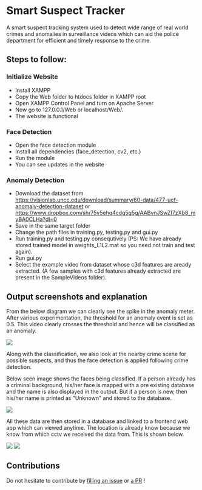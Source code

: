 # Smart Suspect Tracker

A smart suspect tracking system used to detect wide range of real world crimes and anomalies in surveillance videos which can aid the police department for efficient and timely response to the crime.

## Steps to follow:

### Initialize Website
- Install XAMPP
- Copy the Web folder to htdocs folder in XAMPP root
- Open XAMPP Control Panel and turn on Apache Server
- Now go to 127.0.0.1/Web or localhost/Web/.
- The website is functional

### Face Detection

- Open the face detection module
- Install all dependencies (face_detection, cv2, etc.)
- Run the module
- You can see updates in the website

### Anomaly Detection

- Download the dataset from https://visionlab.uncc.edu/download/summary/60-data/477-ucf-anomaly-detection-dataset or https://www.dropbox.com/sh/75v5ehq4cdg5g5g/AABvnJSwZI7zXb8_myBA0CLHa?dl=0
- Save in the same target folder
- Change the path files in training.py, testing.py and gui.py
- Run training.py and testing.py consequtively (PS: We have already stored trained model in weights_L1L2.mat so you need not train and test again).
- Run gui.py
- Select the example video from dataset whose c3d features are aready extracted. (A few samples with c3d features already extracted are present in the SampleVideos folder).

## Output screenshots and explanation

From the below diagram we can clearly see the spike in the anomaly meter. After various experimentation, the threshold for an anomaly event is set as 0.5. This video clearly crosses the threshold and hence will be classified as an anomaly.

<img src="https://user-images.githubusercontent.com/41820878/103679359-c1d61700-4faa-11eb-8850-aad2966e059d.png">

Along with the classification, we also look at the nearby crime scene for possible suspects, and thus the face detection is applied following crime detection.

Below seen image shows the faces being classified. If a person already has a criminal background, his/her face is mapped with a pre existing database and the name is also displayed in the output. But if a person is new, then his/her name is printed as "Unknown" and stored to the database.

<img src="https://user-images.githubusercontent.com/41820878/103680402-23e34c00-4fac-11eb-9d71-b9a1116b8632.png">

All these data are then stored in a database and linked to a frontend web app which can viewed anytime. The location is already know because we know from which cctv we received the data from. This is shown below.

<img src="https://user-images.githubusercontent.com/41820878/103680346-11691280-4fac-11eb-89e3-877535f634a9.png">
<img src="https://user-images.githubusercontent.com/41820878/103680617-6b69d800-4fac-11eb-8d77-c7848a349625.png">

## Contributions
Do not hesitate to contribute by [filling an issue](https://github.com/vat0599/Smart-Suspect-Tracker/issues) or [a PR](https://github.com/vat0599/Smart-Suspect-Tracker/pulls) !
